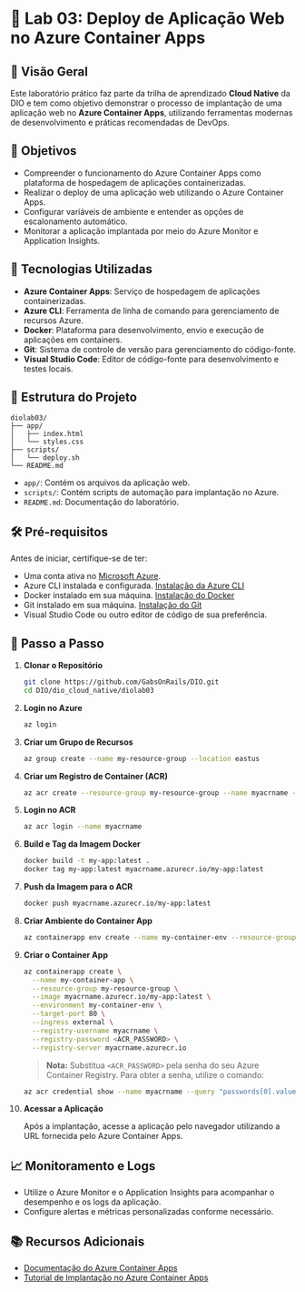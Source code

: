 # 🚀 Lab 03: Deploy de Aplicação Web no Azure Container Apps

## 📘 Visão Geral

Este laboratório prático faz parte da trilha de aprendizado **Cloud Native** da DIO e tem como objetivo demonstrar o processo de implantação de uma aplicação web no **Azure Container Apps**, utilizando ferramentas modernas de desenvolvimento e práticas recomendadas de DevOps.

## 🎯 Objetivos

* Compreender o funcionamento do Azure Container Apps como plataforma de hospedagem de aplicações containerizadas.
* Realizar o deploy de uma aplicação web utilizando o Azure Container Apps.
* Configurar variáveis de ambiente e entender as opções de escalonamento automático.
* Monitorar a aplicação implantada por meio do Azure Monitor e Application Insights.

## 🧰 Tecnologias Utilizadas

* **Azure Container Apps**: Serviço de hospedagem de aplicações containerizadas.
* **Azure CLI**: Ferramenta de linha de comando para gerenciamento de recursos Azure.
* **Docker**: Plataforma para desenvolvimento, envio e execução de aplicações em containers.
* **Git**: Sistema de controle de versão para gerenciamento do código-fonte.
* **Visual Studio Code**: Editor de código-fonte para desenvolvimento e testes locais.

## 📂 Estrutura do Projeto

```
diolab03/
├── app/
│   ├── index.html
│   └── styles.css
├── scripts/
│   └── deploy.sh
└── README.md
```

* `app/`: Contém os arquivos da aplicação web.
* `scripts/`: Contém scripts de automação para implantação no Azure.
* `README.md`: Documentação do laboratório.

## 🛠️ Pré-requisitos

Antes de iniciar, certifique-se de ter:

* Uma conta ativa no [Microsoft Azure](https://azure.microsoft.com/).
* Azure CLI instalada e configurada. [Instalação da Azure CLI](https://learn.microsoft.com/cli/azure/install-azure-cli)
* Docker instalado em sua máquina. [Instalação do Docker](https://docs.docker.com/get-docker/)
* Git instalado em sua máquina. [Instalação do Git](https://git-scm.com/downloads)
* Visual Studio Code ou outro editor de código de sua preferência.

## 🚀 Passo a Passo

1. **Clonar o Repositório**

   ```bash
   git clone https://github.com/GabsOnRails/DIO.git
   cd DIO/dio_cloud_native/diolab03
   ```

2. **Login no Azure**

   ```bash
   az login
   ```

3. **Criar um Grupo de Recursos**

   ```bash
   az group create --name my-resource-group --location eastus
   ```

4. **Criar um Registro de Container (ACR)**

   ```bash
   az acr create --resource-group my-resource-group --name myacrname --sku Basic
   ```

5. **Login no ACR**

   ```bash
   az acr login --name myacrname
   ```

6. **Build e Tag da Imagem Docker**

   ```bash
   docker build -t my-app:latest .
   docker tag my-app:latest myacrname.azurecr.io/my-app:latest
   ```

7. **Push da Imagem para o ACR**

   ```bash
   docker push myacrname.azurecr.io/my-app:latest
   ```

8. **Criar Ambiente do Container App**

   ```bash
   az containerapp env create --name my-container-env --resource-group my-resource-group --location eastus
   ```

9. **Criar o Container App**

   ```bash
   az containerapp create \
     --name my-container-app \
     --resource-group my-resource-group \
     --image myacrname.azurecr.io/my-app:latest \
     --environment my-container-env \
     --target-port 80 \
     --ingress external \
     --registry-username myacrname \
     --registry-password <ACR_PASSWORD> \
     --registry-server myacrname.azurecr.io
   ```

   > **Nota:** Substitua `<ACR_PASSWORD>` pela senha do seu Azure Container Registry. Para obter a senha, utilize o comando:

   ```bash
   az acr credential show --name myacrname --query "passwords[0].value"
   ```

10. **Acessar a Aplicação**

    Após a implantação, acesse a aplicação pelo navegador utilizando a URL fornecida pelo Azure Container Apps.

## 📈 Monitoramento e Logs

* Utilize o Azure Monitor e o Application Insights para acompanhar o desempenho e os logs da aplicação.
* Configure alertas e métricas personalizadas conforme necessário.

## 📚 Recursos Adicionais

* [Documentação do Azure Container Apps](https://learn.microsoft.com/azure/container-apps/)
* [Tutorial de Implantação no Azure Container Apps](https://learn.microsoft.com/azure/container-apps/quickstart-deploy-container)

